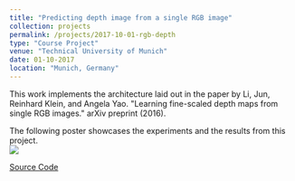 ```yaml
---
title: "Predicting depth image from a single RGB image"
collection: projects
permalink: /projects/2017-10-01-rgb-depth
type: "Course Project"
venue: "Technical University of Munich"
date: 01-10-2017
location: "Munich, Germany"
---
```



This work implements the architecture laid out in the paper by Li, Jun, Reinhard Klein, and Angela Yao. "Learning fine-scaled depth maps from single RGB images." arXiv preprint (2016). 

The following poster showcases the experiments and the results from this project.  
![](https://dugarsumit.github.io/images/rgb-depth-poster.jpg)
 
[Source Code](https://github.com/dugarsumit/rgb_to_depth)